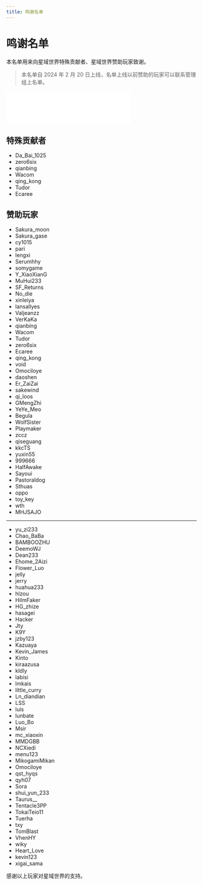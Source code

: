 ```yaml
---
title: 鸣谢名单
---
```


# 鸣谢名单

本名单用来向星域世界特殊贡献者、星域世界赞助玩家致谢。

> 本名单自 2024 年 2 月 20 日上线，名单上线以前赞助的玩家可以联系管理组上名单。

<iframe frameborder="no" border="0" marginwidth="0" marginheight="0" width=330 height=86 src="//music.163.com/outchain/player?type=2&id=2149190532&auto=0&height=66"></iframe>

## 特殊贡献者

- Da_Bai_1025
- zero6six
- qianbing
- Wacom
- qing_kong
- Tudor
- Ecaree

## 赞助玩家

- Sakura_moon
- Sakura_gase
- cy1015
- pari
- lengxi
- Serumhhy
- somygame
- Y_XiaoXianG
- MuHui233
- SF_Returns
- No_die
- xinleiya
- lansallyes
- Valjeanzz
- VerKaKa
- qianbing
- Wacom
- Tudor
- zero6six
- Ecaree
- qing_kong
- void
- Omociloye
- daoshen
- Er_ZaiZai
- sakewind
- qi_loos
- GMengZhi
- YeYe_Meo
- Begula
- WolfSister
- Playmaker
- zccz
- qiseguang
- kkcTS
- yuxin55
- 999666
- HalfAwake
- Sayoui
- Pastoraldog
- Sthuas
- oppo
- toy_key
- wth
- MHJSAJO

---

- yu_zi233
- Chao_BaBa
- BAMBOOZHU
- DeemoWJ
- Dean233
- Ehome_2Aizi
- Flower_Luo
- jelly
- jerry
- huahua233
- hlzou
- HiImFaker
- HG_zhize
- hasagei
- Hacker
- Jty
- K9Y
- jzby123
- Kazuaya
- Kevin_James
- Kinto
- kiraazusa
- kldly
- labisi
- lmkais
- little_curry
- Ln_diandian
- LSS
- luis
- lunbate
- Luo_Bo
- Msir
- mc_xiaoxin
- MMDGBB
- NCXiedi
- menu123
- MikogamiMikan
- Omociloye
- qst_hyqs
- qyh07
- Sora
- shui_yun_233
- Taurus\_\_
- Tentacle3PP
- TokaiTeio11
- Tuerha
- txy
- TomBlast
- VhenHY
- wiky
- Heart_Love
- kevin123
- xigai_sama

感谢以上玩家对星域世界的支持。